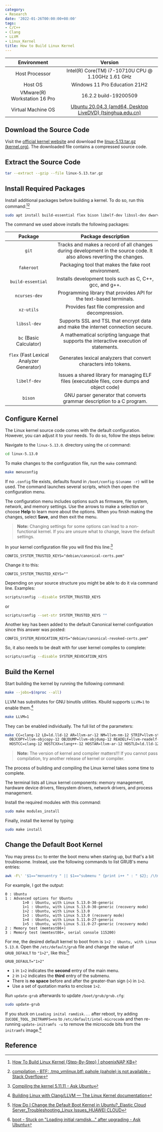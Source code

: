 ```yaml
---
category:
- Research
date: '2022-01-26T00:00:00+08:00'
tags:
- C/C++
- Clang
- LLVM
- Linux_Kernel
title: How to Build Linux Kernel
---
```


|         Environment          |                                                                         Version                                                                          |
| :--------------------------: | :------------------------------------------------------------------------------------------------------------------------------------------------------: |
|        Host Processor        |                                                    Intel(R) Core(TM) i7-10710U CPU @ 1.10GHz 1.61 GHz                                                    |
|           Host OS            |                                                              Windows 11 Pro Education 21H2                                                               |
| VMware(R) Workstation 16 Pro |                                                                  16.2.2 build-19200509                                                                   |
|      Virtual Machine OS      | [Ubuntu 20.04.3 (amd64, Desktop LiveDVD) (tsinghua.edu.cn)](https://mirrors.tuna.tsinghua.edu.cn/ubuntu-releases/focal/ubuntu-20.04.3-desktop-amd64.iso) |

## Download the Source Code

Visit the [official kernel website](https://www.kernel.org/) and download the [linux-5.13.tar.gz (kernel.org)](https://mirrors.edge.kernel.org/pub/linux/kernel/v5.x/linux-5.13.tar.gz). The downloaded file contains a compressed source code.

## Extract the Source Code

```bash
tar --extract --gzip --file linux-5.13.tar.gz
```

## Install Required Packages

Install additional packages before building a kernel. To do so, run this command:[^1][^2]

```bash
sudo apt install build-essential flex bison libelf-dev libssl-dev dwarves zstd
```

The command we used above installs the following packages:

|               **Package**                |                                                **Package description**                                                |
| :--------------------------------------: | :-------------------------------------------------------------------------------------------------------------------: |
|                  `git`                   | Tracks and makes a record of all changes during development in the source code. It also allows reverting the changes. |
|                `fakeroot`                |                                 Packaging tool that makes the fake root environment.                                  |
|            `build-essential`             |                               Installs development tools such as C, C++, gcc, and g++.                                |
|              `ncurses-dev`               |                          Programming library that provides API for the text-based terminals.                          |
|                `xz-utils`                |                                   Provides fast file compression and decompression.                                   |
|               `libssl-dev`               |                    Supports SSL and TSL that encrypt data and make the internet connection secure.                    |
|         `bc` (Basic Calculator)          |               A mathematical scripting language that supports the interactive execution of statements.                |
| `flex` (Fast Lexical Analyzer Generator) |                           Generates lexical analyzers that convert characters into tokens.                            |
|               `libelf-dev`               |             Issues a shared library for managing ELF files (executable files, core dumps and object code)             |
|                 `bison`                  |                        GNU parser generator that converts grammar description to a C program.                         |

## Configure Kernel

The Linux kernel source code comes with the default configuration. However, you can adjust it to your needs. To do so, follow the steps below:

Navigate to the `linux-5.13.0`. directory using the `cd` command:

```bash
cd linux-5.13.0
```

To make changes to the configuration file, run the `make` command:

```bash
make menuconfig
```

If no `.config` file exists, defaults found in `/boot/config-$(uname -r)` will be used. The command launches several scripts, which then open the configuration menu.

The configuration menu includes options such as firmware, file system, network, and memory settings. Use the arrows to make a selection or choose **Help** to learn more about the options. When you finish making the changes, select **Save**, and then exit the menu.

> **Note:** Changing settings for some options can lead to a non-functional kernel. If you are unsure what to change, leave the default settings.

In your kernel configuration file you will find this line:[^3]

```properties
CONFIG_SYSTEM_TRUSTED_KEYS="debian/canonical-certs.pem"
```

Change it to this:

```properties
CONFIG_SYSTEM_TRUSTED_KEYS=""
```

Depending on your source structure you might be able to do it via command line. Examples:

```bash
scripts/config --disable SYSTEM_TRUSTED_KEYS
```

or

```bash
scripts/config --set-str SYSTEM_TRUSTED_KEYS ""
```

Another key has been added to the default Canonical kernel configuration since this answer was posted:

```properties
CONFIG_SYSTEM_REVOCATION_KEYS="debian/canonical-revoked-certs.pem"
```

So, it also needs to be dealt with for user kernel compiles to complete:

```bash
scripts/config --disable SYSTEM_REVOCATION_KEYS
```

## Build the Kernel

Start building the kernel by running the following command:

```bash
make --jobs=$(nproc --all)
```

LLVM has substitutes for GNU binutils utilities. Kbuild supports `LLVM=1` to enable them.[^4]

```bash
make LLVM=1
```

They can be enabled individually. The full list of the parameters:

```bash
make CC=clang-12 LD=ld.lld-12 AR=llvm-ar-12 NM=llvm-nm-12 STRIP=llvm-strip-12 \
  OBJCOPY=llvm-objcopy-12 OBJDUMP=llvm-objdump-12 READELF=llvm-readelf-12 \
  HOSTCC=clang-12 HOSTCXX=clang++-12 HOSTAR=llvm-ar-12 HOSTLD=ld.lld-12
```

> **Note:** The version of kernel and compiler matters!!! If you cannot pass compilation, try another release of kernel or compiler.

The process of building and compiling the Linux kernel takes some time to complete.

The terminal lists all Linux kernel components: memory management, hardware device drivers, filesystem drivers, network drivers, and process management.

Install the required modules with this command:

```bash
sudo make modules_install
```

Finally, install the kernel by typing:

```bash
sudo make install
```

## Change the Default Boot Kernel

You may press `Esc` to enter the boot menu when staring up, but that's a bit troublesome. Instead, use the following commands to list GRUB's menu entries:

```bash
awk -F\' '$1=="menuentry " || $1=="submenu " {print i++ " : " $2}; /\tmenuentry / {print "\t" i-1">"j++ " : " $2};' /boot/grub/grub.cfg
```

For example, I got the output:

```
0 : Ubuntu
1 : Advanced options for Ubuntu
        1>0 : Ubuntu, with Linux 5.13.0-30-generic
        1>1 : Ubuntu, with Linux 5.13.0-30-generic (recovery mode)
        1>2 : Ubuntu, with Linux 5.13.0
        1>3 : Ubuntu, with Linux 5.13.0 (recovery mode)
        1>4 : Ubuntu, with Linux 5.11.0-27-generic
        1>5 : Ubuntu, with Linux 5.11.0-27-generic (recovery mode)
2 : Memory test (memtest86+)
3 : Memory test (memtest86+, serial console 115200)
```

For me, the desired default kernel to boot from is `1>2 : Ubuntu, with Linux 5.13.0`. Open the `/etc/default/grub` file and change the value of `GRUB_DEFAULT` to `"1>2"`, like this:[^5]

```properties
GRUB_DEFAULT="1>2"
```

- `1` in `1>2` indicates the **second** entry of the main menu.
- `2` in `1>2` indicates the **third** entry of the submenu.
- There is **no space** before and after the greater-than sign (`>`) in `1>2`.
- Use a set of quotation marks to enclose `1>2`.

Run `update-grub` afterwards to update `/boot/grub/grub.cfg`:

```bash
sudo update-grub
```

If you stuck on `Loading inital ramdisk...` after reboot, try adding `IUCODE_TOOL_INITRAMFS=no` to `/etc/default/intel-microcode` and then re-running `update-initramfs -u` to remove the microcode bits from the `initramfs` image.[^6]

## Reference

[^1]: [How To Build Linux Kernel {Step-By-Step} \| phoenixNAP KB](https://phoenixnap.com/kb/build-linux-kernel)
[^2]: [compilation - BTF: .tmp_vmlinux.btf: pahole (pahole) is not available - Stack Overflow](https://stackoverflow.com/questions/61657707/btf-tmp-vmlinux-btf-pahole-pahole-is-not-available)
[^3]: [Compiling the kernel 5.11.11 - Ask Ubuntu](https://askubuntu.com/questions/1329538/compiling-the-kernel-5-11-11)
[^4]: [Building Linux with Clang/LLVM — The Linux Kernel documentation](https://www.kernel.org/doc/html/v5.13/kbuild/llvm.html)
[^5]: [How Do I Change the Default Boot Kernel in Ubuntu?\_Elastic Cloud Server_Troubleshooting_Linux Issues_HUAWEI CLOUD](https://support.huaweicloud.com/intl/en-us/trouble-ecs/ecs_trouble_0327.html)
[^6]: [boot - Stuck on "Loading initial ramdisk..." after upgrading - Ask Ubuntu](https://askubuntu.com/questions/1145535/stuck-on-loading-initial-ramdisk-after-upgrading)
